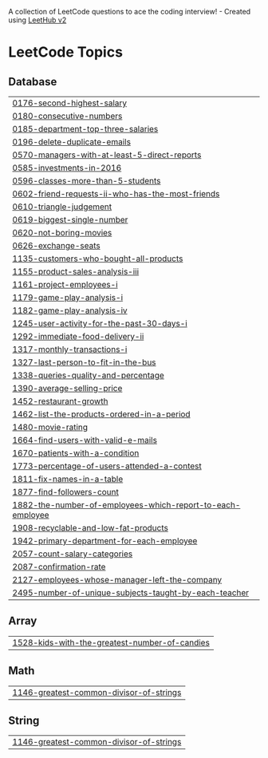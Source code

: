 A collection of LeetCode questions to ace the coding interview! - Created using [LeetHub v2](https://github.com/arunbhardwaj/LeetHub-2.0)
<!---LeetCode Topics Start-->
# LeetCode Topics
## Database
|  |
| ------- |
| [0176-second-highest-salary](https://github.com/AnshulNEU/LeetCode/tree/master/0176-second-highest-salary) |
| [0180-consecutive-numbers](https://github.com/AnshulNEU/LeetCode/tree/master/0180-consecutive-numbers) |
| [0185-department-top-three-salaries](https://github.com/AnshulNEU/LeetCode/tree/master/0185-department-top-three-salaries) |
| [0196-delete-duplicate-emails](https://github.com/AnshulNEU/LeetCode/tree/master/0196-delete-duplicate-emails) |
| [0570-managers-with-at-least-5-direct-reports](https://github.com/AnshulNEU/LeetCode/tree/master/0570-managers-with-at-least-5-direct-reports) |
| [0585-investments-in-2016](https://github.com/AnshulNEU/LeetCode/tree/master/0585-investments-in-2016) |
| [0596-classes-more-than-5-students](https://github.com/AnshulNEU/LeetCode/tree/master/0596-classes-more-than-5-students) |
| [0602-friend-requests-ii-who-has-the-most-friends](https://github.com/AnshulNEU/LeetCode/tree/master/0602-friend-requests-ii-who-has-the-most-friends) |
| [0610-triangle-judgement](https://github.com/AnshulNEU/LeetCode/tree/master/0610-triangle-judgement) |
| [0619-biggest-single-number](https://github.com/AnshulNEU/LeetCode/tree/master/0619-biggest-single-number) |
| [0620-not-boring-movies](https://github.com/AnshulNEU/LeetCode/tree/master/0620-not-boring-movies) |
| [0626-exchange-seats](https://github.com/AnshulNEU/LeetCode/tree/master/0626-exchange-seats) |
| [1135-customers-who-bought-all-products](https://github.com/AnshulNEU/LeetCode/tree/master/1135-customers-who-bought-all-products) |
| [1155-product-sales-analysis-iii](https://github.com/AnshulNEU/LeetCode/tree/master/1155-product-sales-analysis-iii) |
| [1161-project-employees-i](https://github.com/AnshulNEU/LeetCode/tree/master/1161-project-employees-i) |
| [1179-game-play-analysis-i](https://github.com/AnshulNEU/LeetCode/tree/master/1179-game-play-analysis-i) |
| [1182-game-play-analysis-iv](https://github.com/AnshulNEU/LeetCode/tree/master/1182-game-play-analysis-iv) |
| [1245-user-activity-for-the-past-30-days-i](https://github.com/AnshulNEU/LeetCode/tree/master/1245-user-activity-for-the-past-30-days-i) |
| [1292-immediate-food-delivery-ii](https://github.com/AnshulNEU/LeetCode/tree/master/1292-immediate-food-delivery-ii) |
| [1317-monthly-transactions-i](https://github.com/AnshulNEU/LeetCode/tree/master/1317-monthly-transactions-i) |
| [1327-last-person-to-fit-in-the-bus](https://github.com/AnshulNEU/LeetCode/tree/master/1327-last-person-to-fit-in-the-bus) |
| [1338-queries-quality-and-percentage](https://github.com/AnshulNEU/LeetCode/tree/master/1338-queries-quality-and-percentage) |
| [1390-average-selling-price](https://github.com/AnshulNEU/LeetCode/tree/master/1390-average-selling-price) |
| [1452-restaurant-growth](https://github.com/AnshulNEU/LeetCode/tree/master/1452-restaurant-growth) |
| [1462-list-the-products-ordered-in-a-period](https://github.com/AnshulNEU/LeetCode/tree/master/1462-list-the-products-ordered-in-a-period) |
| [1480-movie-rating](https://github.com/AnshulNEU/LeetCode/tree/master/1480-movie-rating) |
| [1664-find-users-with-valid-e-mails](https://github.com/AnshulNEU/LeetCode/tree/master/1664-find-users-with-valid-e-mails) |
| [1670-patients-with-a-condition](https://github.com/AnshulNEU/LeetCode/tree/master/1670-patients-with-a-condition) |
| [1773-percentage-of-users-attended-a-contest](https://github.com/AnshulNEU/LeetCode/tree/master/1773-percentage-of-users-attended-a-contest) |
| [1811-fix-names-in-a-table](https://github.com/AnshulNEU/LeetCode/tree/master/1811-fix-names-in-a-table) |
| [1877-find-followers-count](https://github.com/AnshulNEU/LeetCode/tree/master/1877-find-followers-count) |
| [1882-the-number-of-employees-which-report-to-each-employee](https://github.com/AnshulNEU/LeetCode/tree/master/1882-the-number-of-employees-which-report-to-each-employee) |
| [1908-recyclable-and-low-fat-products](https://github.com/AnshulNEU/LeetCode/tree/master/1908-recyclable-and-low-fat-products) |
| [1942-primary-department-for-each-employee](https://github.com/AnshulNEU/LeetCode/tree/master/1942-primary-department-for-each-employee) |
| [2057-count-salary-categories](https://github.com/AnshulNEU/LeetCode/tree/master/2057-count-salary-categories) |
| [2087-confirmation-rate](https://github.com/AnshulNEU/LeetCode/tree/master/2087-confirmation-rate) |
| [2127-employees-whose-manager-left-the-company](https://github.com/AnshulNEU/LeetCode/tree/master/2127-employees-whose-manager-left-the-company) |
| [2495-number-of-unique-subjects-taught-by-each-teacher](https://github.com/AnshulNEU/LeetCode/tree/master/2495-number-of-unique-subjects-taught-by-each-teacher) |
## Array
|  |
| ------- |
| [1528-kids-with-the-greatest-number-of-candies](https://github.com/AnshulNEU/LeetCode/tree/master/1528-kids-with-the-greatest-number-of-candies) |
## Math
|  |
| ------- |
| [1146-greatest-common-divisor-of-strings](https://github.com/AnshulNEU/LeetCode/tree/master/1146-greatest-common-divisor-of-strings) |
## String
|  |
| ------- |
| [1146-greatest-common-divisor-of-strings](https://github.com/AnshulNEU/LeetCode/tree/master/1146-greatest-common-divisor-of-strings) |
<!---LeetCode Topics End-->